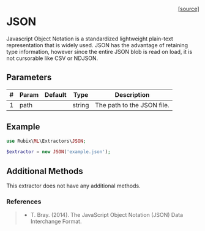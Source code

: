 <span style="float:right;"><a href="https://github.com/RubixML/ML/blob/master/src/Extractors/JSON.php">[source]</a></span>

# JSON
Javascript Object Notation is a standardized lightweight plain-text representation that is widely used. JSON has the advantage of retaining type information, however since the entire JSON blob is read on load, it is not cursorable like CSV or NDJSON.

## Parameters
| # | Param | Default | Type | Description |
|---|---|---|---|---|
| 1 | path |  | string | The path to the JSON file. |

## Example
```php
use Rubix\ML\Extractors\JSON;

$extractor = new JSON('example.json');
```

## Additional Methods
This extractor does not have any additional methods.

### References
>- T. Bray. (2014). The JavaScript Object Notation (JSON) Data Interchange Format.